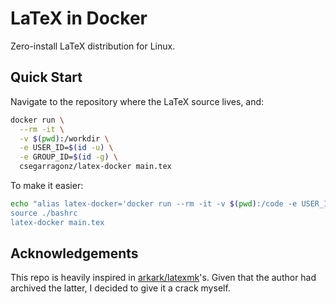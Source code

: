 # LaTeX in Docker

Zero-install LaTeX distribution for Linux.

## Quick Start

Navigate to the repository where the LaTeX source lives, and:

```bash
docker run \
  --rm -it \
  -v $(pwd):/workdir \
  -e USER_ID=$(id -u) \
  -e GROUP_ID=$(id -g) \
  csegarragonz/latex-docker main.tex
```

To make it easier:

```bash
echo "alias latex-docker='docker run --rm -it -v $(pwd):/code -e USER_ID=$(id -u) -e GROUP_ID=$(id -g) csegarragonz/latex-docker' >> ./bashrc
source ./bashrc
latex-docker main.tex
```

## Acknowledgements

This repo is heavily inspired in [arkark/latexmk](https://github.com/arkar/latexmk)'s.
Given that the author had archived the latter, I decided to give it a crack
myself.
